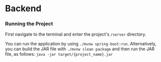 # Backend

### Running the Project
First navigate to the terminal and enter the project's `/server` directory.

You can run the application by using `./mvnw spring-boot:run`.
Alternatively, you can build the JAR file with `./mvnw clean package`
and then run the JAR file, as follows: `java -jar target/{project_name}.jar`
